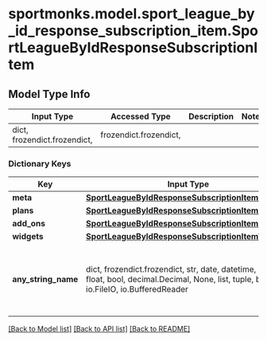 # sportmonks.model.sport_league_by_id_response_subscription_item.SportLeagueByIdResponseSubscriptionItem

## Model Type Info
Input Type | Accessed Type | Description | Notes
------------ | ------------- | ------------- | -------------
dict, frozendict.frozendict,  | frozendict.frozendict,  |  | 

### Dictionary Keys
Key | Input Type | Accessed Type | Description | Notes
------------ | ------------- | ------------- | ------------- | -------------
**meta** | [**SportLeagueByIdResponseSubscriptionItemMeta**](SportLeagueByIdResponseSubscriptionItemMeta.md) | [**SportLeagueByIdResponseSubscriptionItemMeta**](SportLeagueByIdResponseSubscriptionItemMeta.md) |  | [optional] 
**plans** | [**SportLeagueByIdResponseSubscriptionItemPlans**](SportLeagueByIdResponseSubscriptionItemPlans.md) | [**SportLeagueByIdResponseSubscriptionItemPlans**](SportLeagueByIdResponseSubscriptionItemPlans.md) |  | [optional] 
**add_ons** | [**SportLeagueByIdResponseSubscriptionItemAddOns**](SportLeagueByIdResponseSubscriptionItemAddOns.md) | [**SportLeagueByIdResponseSubscriptionItemAddOns**](SportLeagueByIdResponseSubscriptionItemAddOns.md) |  | [optional] 
**widgets** | [**SportLeagueByIdResponseSubscriptionItemWidgets**](SportLeagueByIdResponseSubscriptionItemWidgets.md) | [**SportLeagueByIdResponseSubscriptionItemWidgets**](SportLeagueByIdResponseSubscriptionItemWidgets.md) |  | [optional] 
**any_string_name** | dict, frozendict.frozendict, str, date, datetime, int, float, bool, decimal.Decimal, None, list, tuple, bytes, io.FileIO, io.BufferedReader | frozendict.frozendict, str, BoolClass, decimal.Decimal, NoneClass, tuple, bytes, FileIO | any string name can be used but the value must be the correct type | [optional]

[[Back to Model list]](../../README.md#documentation-for-models) [[Back to API list]](../../README.md#documentation-for-api-endpoints) [[Back to README]](../../README.md)

